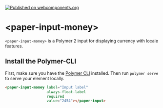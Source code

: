 [![Published on webcomponents.org](https://img.shields.io/badge/webcomponents.org-published-blue.svg)](https://www.webcomponents.org/element/unionthugface/paper-input-money)

# \<paper-input-money\>

`<paper-input-money>` is a Polymer 2 input for displaying currency with locale features.

## Install the Polymer-CLI

First, make sure you have the [Polymer CLI](https://www.npmjs.com/package/polymer-cli) installed. Then run `polymer serve` to serve your element locally.

<!---
```
<custom-element-demo>
  <template>
    <script src="../webcomponentsjs/webcomponents-lite.js"></script>
    <link rel="import" href="paper-input-money.html">
    <style>
      paper-input {
        max-width: 400px;
        margin: auto;
      }
    </style>
    <next-code-block></next-code-block>
  </template>
</custom-element-demo>
```
-->
```html
<paper-input-money label="Input label"
				   always-float-label
				   required
				   value="2454"></paper-input>
```